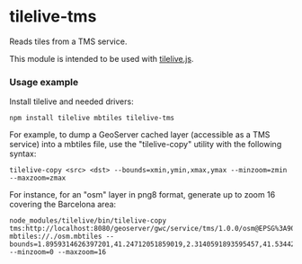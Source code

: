 # tilelive-tms

Reads tiles from a TMS service.

This module is intended to be used with [tilelive.js](https://github.com/mapbox/tilelive.js).

### Usage example

Install tilelive and needed drivers:

    npm install tilelive mbtiles tilelive-tms

For example, to dump a GeoServer cached layer (accessible as a TMS service) into a mbtiles file, use the "tilelive-copy" utility with the following syntax:

    tilelive-copy <src> <dst> --bounds=xmin,ymin,xmax,ymax --minzoom=zmin --maxzoom=zmax

For instance, for an "osm" layer in png8 format, generate up to zoom 16 covering the Barcelona area:

    node_modules/tilelive/bin/tilelive-copy tms:http://localhost:8080/geoserver/gwc/service/tms/1.0.0/osm@EPSG%3A900913@png8/{z}/{x}/{y}.png mbtiles://./osm.mbtiles --bounds=1.8959314626397201,41.24712051859019,2.3140591893595457,41.53442029978945 --minzoom=0 --maxzoom=16
